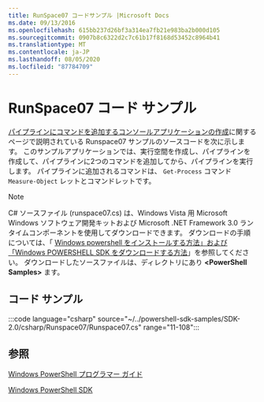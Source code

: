 ```yaml
---
title: RunSpace07 コードサンプル |Microsoft Docs
ms.date: 09/13/2016
ms.openlocfilehash: 615bb237d26bf3a314ea7fb21e983ba2b000d105
ms.sourcegitcommit: 0907b8c6322d2c7c61b17f8168d53452c8964b41
ms.translationtype: MT
ms.contentlocale: ja-JP
ms.lasthandoff: 08/05/2020
ms.locfileid: "87784709"
---
```

# <a name="runspace07-code-sample"></a>RunSpace07 コード サンプル

[パイプラインにコマンドを追加するコンソールアプリケーションの作成](https://msdn.microsoft.com/01eb7808-e97b-4905-80be-9e2fa38c262e)に関するページで説明されている Runspace07 サンプルのソースコードを次に示します。
このサンプルアプリケーションでは、実行空間を作成し、パイプラインを作成して、パイプラインに2つのコマンドを追加してから、パイプラインを実行します。 パイプラインに追加されるコマンドは、 `Get-Process` コマンド `Measure-Object` レットとコマンドレットです。

> [!NOTE]
> C# ソースファイル (runspace07.cs) は、Windows Vista 用 Microsoft Windows ソフトウェア開発キットおよび Microsoft .NET Framework 3.0 ランタイムコンポーネントを使用してダウンロードできます。 ダウンロードの手順については、「 [Windows powershell をインストールする方法」および「Windows POWERSHELL SDK をダウンロードする方法](/powershell/scripting/developer/installing-the-windows-powershell-sdk)」を参照してください。
> ダウンロードしたソースファイルは、ディレクトリにあり **\<PowerShell Samples>** ます。

## <a name="code-sample"></a>コード サンプル

:::code language="csharp" source="~/../powershell-sdk-samples/SDK-2.0/csharp/Runspace07/Runspace07.cs" range="11-108":::

## <a name="see-also"></a>参照

[Windows PowerShell プログラマー ガイド](./windows-powershell-programmer-s-guide.md)

[Windows PowerShell SDK](../windows-powershell-reference.md)
